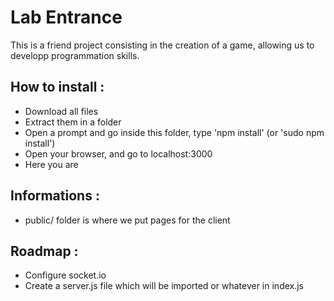Lab Entrance
============

This is a friend project consisting in the creation of a game, allowing us to developp programmation skills.

How to install :
----------------

* Download all files
* Extract them in a folder
* Open a prompt and go inside this folder, type 'npm install' (or 'sudo npm install')
* Open your browser, and go to localhost:3000
* Here you are

Informations : 
--------------

* public/ folder is where we put pages for the client

Roadmap :
---------

* Configure socket.io
* Create a server.js file which will be imported or whatever in index.js